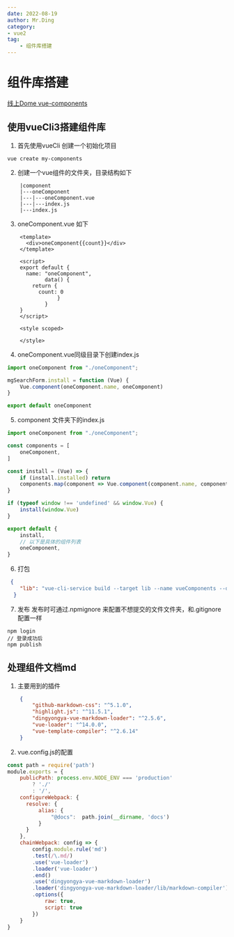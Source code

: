 ```yaml
---
date: 2022-08-19
author: Mr.Ding
category:
- vue2
tag:
	- 组件库搭建
---
```


# 组件库搭建

[线上Dome vue-components](https://dyywork.github.io/vue-components/)

## 使用vueCli3搭建组件库
1. 首先使用vueCli 创建一个初始化项目
```
vue create my-components
```

2. 创建一个vue组件的文件夹，目录结构如下
```
    |component
    |---oneComponent
    |---|---oneComponent.vue
    |---|---index.js
    |---index.js
```
3. oneComponent.vue 如下

```vue
    <template>
      <div>oneComponent{{count}}</div>
    </template>
    
    <script>
    export default {
      name: "oneComponent",
			data() {
        return {
          count: 0
				}
			}
    }
    </script>
    
    <style scoped>
    
    </style>
```
4. oneComponent.vue同级目录下创建index.js
```js
import oneComponent from "./oneComponent";

mgSearchForm.install = function (Vue) {
    Vue.component(oneComponent.name, oneComponent)
}

export default oneComponent
```
5. component 文件夹下的index.js
```js
import oneComponent from "./oneComponent";

const components = [
    oneComponent,
]

const install = (Vue) => {
    if (install.installed) return
    components.map(component => Vue.component(component.name, component))
}

if (typeof window !== 'undefined' && window.Vue) {
    install(window.Vue)
}

export default {
    install,
    // 以下是具体的组件列表
    oneComponent,
}
```
6. 打包 
```json
 {
    "lib": "vue-cli-service build --target lib --name vueComponents --dest lib components/index.js"
  }
```

7. 发布 发布时可通过.npmignore 来配置不想提交的文件文件夹，和.gitignore 配置一样
```
npm login
// 登录成功后
npm publish
```


## 处理组件文档md
1. 主要用到的插件
```json
    {
        "github-markdown-css": "^5.1.0",
        "highlight.js": "^11.5.1",
        "dingyongya-vue-markdown-loader": "^2.5.6",
        "vue-loader": "^14.0.0",
        "vue-template-compiler": "^2.6.14"
    }
```
2. vue.config.js的配置
```js
const path = require('path')
module.exports = {
    publicPath: process.env.NODE_ENV === 'production'
        ? './'
        : '/',
    configureWebpack: {
      resolve: {
          alias: {
              "@docs":  path.join(__dirname, 'docs')
          }
      }
    },
    chainWebpack: config => {
        config.module.rule('md')
        .test(/\.md/)
        .use('vue-loader')
        .loader('vue-loader')
        .end()
        .use('dingyongya-vue-markdown-loader')
        .loader('dingyongya-vue-markdown-loader/lib/markdown-compiler')
        .options({
            raw: true,
            script: true
        })
    }
}
```